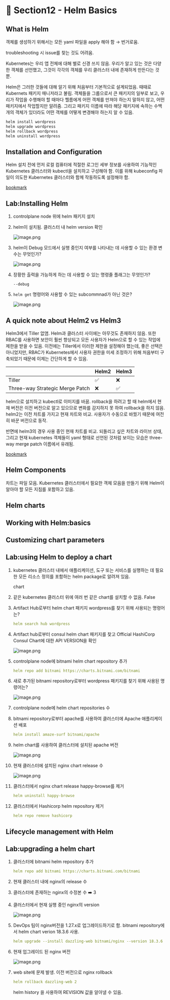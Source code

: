 # 🍨 Section12 - Helm Basics

## What is Helm


객체를 생성하기 위해서는 모든 yaml 파일을 apply 해야 함 → 번거로움.


troubleshooting 시 issue를 찾는 것도 어려움.


Kubernetes는 우리 앱 전체에 대해 별로 신경 쓰지 않음. 우리가 알고 있는 것은 다양한 객체를 선언했고, 그것이 각각의 객체를 우리 클러스터 내에 존재하게 만든다는 것 뿐.


Helm은 그러한 것들에 대해 알기 위해 처음부터 기본적으로 설계되었음. 때때로 Kubernets 패키지 매니저라고 불림. 객체들을 그룹으로서 큰 패키지의 일부로 보고, 우리가 작업을 수행해야 할 때마다 헬름에게 어떤 객체를 만져야 하는지 말하지 않고, 어떤 패키지에서 작업할지만 알려줌. 그리고 패키지 이름에 따라 해당 패키지에 속하는 수백 개의 객체가 있더라도 어떤 객체를 어떻게 변경해야 하는지 알 수 있음.


```bash
helm install wordpress
helm upgrade wordpress
helm rollback wordpress
helm uninstall wordpress
```


## Installation and Configuration


Helm 설치 전에 먼저 로컬 컴퓨터에 적절한 로그인 세부 정보를 사용하여 기능적인 Kubernetes 클러스터와 kubectl을 설치하고 구성해야 함. 이를 위해 kubeconfig 파일이 의도한 Kubernetes 클러스터와 함께 작동하도록 설정해야 함.


[bookmark](https://helm.sh/docs/intro/install/#from-script)


## Lab:Installing Helm

1. controlplane node 위에 helm 패키지 설치
2. helm이 설치됨. 클러스터 내 helm version 확인

    ![image.png](https://prod-files-secure.s3.us-west-2.amazonaws.com/b2ea2032-00e9-4883-a13b-cb03cf5b2334/c9bdd932-487b-48fe-a79d-59ac5065d76a/image.png?X-Amz-Algorithm=AWS4-HMAC-SHA256&X-Amz-Content-Sha256=UNSIGNED-PAYLOAD&X-Amz-Credential=ASIAZI2LB466Q3EF7W2N%2F20250403%2Fus-west-2%2Fs3%2Faws4_request&X-Amz-Date=20250403T141228Z&X-Amz-Expires=3600&X-Amz-Security-Token=IQoJb3JpZ2luX2VjEIb%2F%2F%2F%2F%2F%2F%2F%2F%2F%2FwEaCXVzLXdlc3QtMiJIMEYCIQDe67%2FHO4ScUQI0GdDBWFNCgMpJX10VJMXKEcB93v4P4QIhAL2BjoTpOYjxMP8DHsk516KS6mtkyRpZ6lecB242gbRvKogECO7%2F%2F%2F%2F%2F%2F%2F%2F%2F%2FwEQABoMNjM3NDIzMTgzODA1IgxPNfltk5%2FhNU2L5ywq3AP1s%2F6L4VwUe8TlgPmzy8WyuuGVfov74Bxkasjqg5D8EYccKK53bWqzpqPS7hzzIEIN4lfDk%2B3xcaiNlTviRi65IZVFH1pYoyjoKudrOSgUwz7OkATN09erUeHixboNatDMXETiCS5B1FUYxYPWUU4I1VejWwY%2FA6FX9pBcpl%2BtiP2yOwsDzy8A%2BpKl93xJbibwmQL45CbuqZ5emyAddvvQmLkmxOLoK2pO5%2FcLLR2P0417FOO4sGX5BhA8BMEBrf9jhu6G0bSWRW0mcmhlr8nKKVrAH3EVqSgcGkdSVkbyzp8SmuCv%2B%2B8lrNv9UXQMdyWkdNiJZvc1Q6%2B3jjcb4uWNbsPnEQJ6cXR9WBw17i2qkF6GA%2FilLYVL4tuCqs0YZf3C6o%2FK9gqUWbb5is6lW0%2FGl%2FFlGVKg84akwYS6hkrcCbRhi2JFMU%2Ftec1T0Yme%2Fr%2F0Rou%2Fhske%2BP0gX8PISsvgp87vmA4kCotU9IIL5SdtuBhJw8H1bei01uQMwiQCa%2BZnciLf7ElXl39FgW6vgdgRX%2BnDJvjuNPjVLrwNRP%2BF%2FpnOoTAH%2Fd6LzIMPXM8CVCjl7kmjJbh8LCUuqso02sOzFaCSxlYT%2F3BB%2BJaJLSCBLrn9ScY0A41REgDUtjCUmLq%2FBjqkAWIkqKhB46XX9JRMTvDzQdB%2B4rcc%2FGIKUcrxP3XATehAVxMkVOfH3l7nLX%2FVl6rh90U%2FH%2Br3guJ%2FPNQDWJdJjFRJRV2y4JcBfT%2F1JFKYbE0Qo51DcOhVf5J6xW0fBtTWzbW2h9vW2yA27Q1wDEO0PT4AxHi%2FEeFpozXqXkVad3t8KFFPkHZgDl%2F%2BHJWu79Kwn5OGmXdSNydZBz%2FqyjDR99eKeHIs&X-Amz-Signature=56220b9e4090cb64bd09daa5d006d16b06ad89bcdbd12c364684dff44f126c80&X-Amz-SignedHeaders=host&x-id=GetObject)

3. helm이 Debug 모드에서 실행 중인지 여부를 나타내는 데 사용할 수 있는 환경 변수는 무엇인가?

    ![image.png](https://prod-files-secure.s3.us-west-2.amazonaws.com/b2ea2032-00e9-4883-a13b-cb03cf5b2334/69ca795c-9f38-4d08-ab29-52d6ec8dfe45/image.png?X-Amz-Algorithm=AWS4-HMAC-SHA256&X-Amz-Content-Sha256=UNSIGNED-PAYLOAD&X-Amz-Credential=ASIAZI2LB466WAMOHE5H%2F20250403%2Fus-west-2%2Fs3%2Faws4_request&X-Amz-Date=20250403T141228Z&X-Amz-Expires=3600&X-Amz-Security-Token=IQoJb3JpZ2luX2VjEIb%2F%2F%2F%2F%2F%2F%2F%2F%2F%2FwEaCXVzLXdlc3QtMiJIMEYCIQD9Bp8bPm3CE%2FVUNCHm0ZjcH1qTjgeEVa2TXbNMUB%2Bx0QIhAPRP5M0KjXE4vNhMbOegKH4PkCFftWUDeaWHjEP7RAd2KogECO7%2F%2F%2F%2F%2F%2F%2F%2F%2F%2FwEQABoMNjM3NDIzMTgzODA1IgxJ8m7CHnLVPQZNMwgq3AO3s3ceqCjukpLVmgjdOA6HXk2hrhp7aADFjrBLtPZW9Qi8Eubd7Af%2FdwyWLLL49fzP71QHHRiDB0nz9QV3RMa7hHZgIqFMEBoYmlEF8SFxtqyJPVb6rb7erSjTpSaEHsSRXJMzOyoMdVazLSh2%2B2TPUtiQfzWIZiKw9y5aU%2FDpKJmnaTdZddSslZQc3E7sRukmfYeWn8SaHhRxEdJoWc0yIkj4%2F9frcVHiQDDh1Od%2BzTOtZhX7RTu9iQmN7fH0K%2Bj%2Fj1mpGcRQax%2BSz6xOaqTTLDMaDEc8oaD6vVLpuBxMyxW9fc2PfyGrSc7CnhVBgm3hpGtSZM2OaxlSic8Ex94DNqxdRk9SsmQf1uPQkkmaS7fXKZNfnoLVCNbQK5NEI5TjFtk6uBRlmzyc14XlSkHbn5Jb3rGMEntWKqv%2FCeFxpXZhYVP5X9nMgSRm6%2BQ%2B8TmocCEXrHsXdEd6RyVPw2q6YmWi1wKcOYEnr%2FpK4u9due4EQxEafLL6XUq9IqFU6jV3sCv4nQQE8zogXSZqbks5fV5jitCaOYuPzrfRqUdsg48hqZPKmITg%2B5oIrvcJp3xLwKnOA%2FlFTF0NWH5c6E2kglxZxyJ9DjwepADtyxWQkiOAKD0O%2F8BuAlodxjCPmLq%2FBjqkAeY3aLumas53P1VESqFYPvhG9l8MD9mEK5CD7iluFYI53Uci8Z1X8kctar1wAh1%2Fn9NEkAymCHMixzYmRNAQoKliAyI6ZIaAQClDPEdJ8wxeSeZJLLbh5cSZ8vonoD6S39cJ8aiK%2Bihu8VBk3dhvb7m%2Bw0t41114r2w91mGeJGKR9lchfy4149cU9fnKA%2Fv%2B6NNkaZT2mv7Z4zxNXp4C3h5tSsot&X-Amz-Signature=cfa81c94282b0609c3fba477ac9e561760bea947602698d67f6e03d30e7907da&X-Amz-SignedHeaders=host&x-id=GetObject)

4. 장황한 출력을 가능하게 하는 데 사용할 수 있는 명령줄 플래그는 무엇인가?

    `--debug`

5. `helm get` 명령어와 사용할 수 있는 subcommnad가 아닌 것은?

    ![image.png](https://prod-files-secure.s3.us-west-2.amazonaws.com/b2ea2032-00e9-4883-a13b-cb03cf5b2334/8b4d92de-2e0c-42f2-8ca2-402d161402a4/image.png?X-Amz-Algorithm=AWS4-HMAC-SHA256&X-Amz-Content-Sha256=UNSIGNED-PAYLOAD&X-Amz-Credential=ASIAZI2LB466ZSJ3W4A5%2F20250403%2Fus-west-2%2Fs3%2Faws4_request&X-Amz-Date=20250403T141230Z&X-Amz-Expires=3600&X-Amz-Security-Token=IQoJb3JpZ2luX2VjEIb%2F%2F%2F%2F%2F%2F%2F%2F%2F%2FwEaCXVzLXdlc3QtMiJGMEQCICIQXHMgNstfykqB8JU%2BUt1UKM4FvclFB%2BBmKOd6HJMPAiBNmSrJRseeeZoYEI6mr8RFl%2FtWDV%2B0eskw3UlE85dTriqIBAju%2F%2F%2F%2F%2F%2F%2F%2F%2F%2F8BEAAaDDYzNzQyMzE4MzgwNSIMA4vGH%2BduhVkkTDtBKtwDCj9hylx8Lgh29boTFwVllDoQ2Cq3%2F22xEh%2BKa2pPclLI8kS8ZTez1AnWru658eaHgIv0UqEeJF8bLWB3JUHAqlI1Kx9SBqN5dsyeuNRxlZ7GozHJRQxT2bKQqgp3H7vdtvNxv8B04Spfvn2yYmy2UgjGIL30Bu5ocpElgBCwzMnK3THYyQFfkocyx5Y2YBFTkPxB9NTLdNrBC9cH%2BqUFLQmv3I4%2B9j2Kt9mTx%2BKYisTrh8UhChvYLQWNUYUiXOpa9QLoldz%2FqcpkC2FEo8lmwKG6t8XQnRbHvELTvQViNRW1si2RbRpztwGgs6qtYEKn1y0ooTn3rbvJei%2B8pEDofq4cJ%2BV8koUbLa8SRKHg5ZcFuxWfEhu9tM0Dm2GEQQNKDtu0pBeL57KEARiqQfScWjdfvUwwvCv62WWBoOBWfaWlcZ68S26esRLBiKF81zorVjrjFatUKCRPTy%2Bk3xTQVLA9YKhYazLR%2F4NNvjR4s25NgoReQ8rOGBqUUPP3M1balap86h5c%2FfVhytonHuPiLjozzCMm%2FHGOKCacsWgNMi3f%2BYZr4vZw1%2BXSpxh5hfXrkobx0nHHdMiQLhStK2K9pDP7qtXmQo1Hsd8S4rp6fWbQ4%2B2jr%2BmOkBDU8T4w85a6vwY6pgFTbWul6U8aB68RryIP3EGeHZW%2BgC%2BKDm1%2FSA3%2BQeZZflRNU7zN454wvbQIwugy74vp96k%2FE7L%2BtpOjtZy27%2B7aLZFkKVHu8ldMs%2BrlBfuS3owFIJmUxr0EgTIQKR36FSjvVminkmfqtdWbMN7UIS867mUQ4lThA2krIWUrWbuRK1dMFyPrNgrc3v0XEoo2YJaYcYRDXXsKbbpOihWVpxC%2BJHR3K%2F7O&X-Amz-Signature=b5c7183d1dde671b056bc73bf6d3bea0f376ac7fa3d108b26184e74c1b2e7104&X-Amz-SignedHeaders=host&x-id=GetObject)


## A quick note about Helm2 vs Helm3


Helm3에서 Tiller 없앰. Helm과 클러스터 사이에는 아무것도 존재하지 않음. 또한 RBAC를 사용하면 보안이 훨씬 향상되고 모든 사용자가 Helm으로 할 수 있는 작업에 제한을 받을 수 있음. 이전에는 Tiller에서 이러한 제한을 설정해야 했는데, 좋은 선택은 아니었지만, RBAC가 Kubernetes에서 사용자 권한을 미세 조정하기 위해 처음부터 구축되었기 때문에 이제는 간단하게 할 수 있음.


|                                 | Helm2 | Helm3 |
| ------------------------------- | ----- | ----- |
| Tiller                          | ✅     | ❌     |
| Three-way Strategic Merge Patch | ❌     | ✅     |


 helm으로 설치하고 kubectl로 이미지를 바꿈. rollback을 하려고 할 때 helm에서 현재 버전은 이전 버전으로 알고 있으므로 변화를 감지하지 못 하여 rollback을 하지 않음. helm2는 이전 차트를 가지고 현재 차트와 비교. 사용자가 수동으로 바꿨기 때문에 여전히 바꾼 버전으로 동작.


반면에 helm3의 경우 사용 중인 현재 차트를 비교. 되돌리고 싶은 차트와 라이브 상태, 그리고 현재 kubernetes 객체들이 yaml 형태로 선언된 것처럼 보이는 모습은 three-way merge patch 이름에서 유래됨.


[bookmark](https://helm.sh/docs/faq/changes_since_helm2/)


## Helm Components


차트는 파일 모음. Kubernetes 클러스터에서 필요한 객체 모음을 만들기 위해 Helm이 알아야 할 모든 지침를 포함하고 있음.


## Helm charts


## Working with Helm:basics


## Customizing chart parameters


## Lab:using Helm to deploy a chart

1. kubernetes 클러스터 내에서 애플리케이션, 도구 또는 서비스를 실행하는 데 필요한 모든 리소스 정의를 포함하는 helm package로 알려져 있음.

    chart

2. 같은 kubernetes 클러스터 위에 여러 번 같은 chart를 설치할 수 없음. False
3. Artifact Hub로부터 helm chart 패키지 wordpress를 찾기 위해 사용되는 명령어는?

    ```yaml
    helm search hub wordpress
    ```

4. Artifact hub로부터 consul helm chart 패키지를 찾고 Official HashiCorp Consul Chart에 대한 API  VERSION을 확인

    ![image.png](https://prod-files-secure.s3.us-west-2.amazonaws.com/b2ea2032-00e9-4883-a13b-cb03cf5b2334/930692cd-425e-4e23-9c1b-928f9f1e131a/image.png?X-Amz-Algorithm=AWS4-HMAC-SHA256&X-Amz-Content-Sha256=UNSIGNED-PAYLOAD&X-Amz-Credential=ASIAZI2LB466ZA2OLTY4%2F20250403%2Fus-west-2%2Fs3%2Faws4_request&X-Amz-Date=20250403T141232Z&X-Amz-Expires=3600&X-Amz-Security-Token=IQoJb3JpZ2luX2VjEIb%2F%2F%2F%2F%2F%2F%2F%2F%2F%2FwEaCXVzLXdlc3QtMiJHMEUCIQDzTfK3ihwoT6SbwsOaImxlYRo33FkO8Nb%2BymSmXyTyiAIgKk13xn7aLi5SYvIGyy4DLk4wNJAhdFt1PxtDdbINB8YqiAQI7%2F%2F%2F%2F%2F%2F%2F%2F%2F%2F%2FARAAGgw2Mzc0MjMxODM4MDUiDJ5PqsVDhZsu74EL3yrcA%2B68XuNLZWNgTQqAPSD%2B9CbTfqjoPX5n3f%2FVH8D1USa31VebbITzbGe7FjFm31sRxgCNqC%2Be7DdKGDIxw61EcVkSP%2FLztfOLZ3Pjazwt9Fkf%2B2%2BAlTKaTOXTBXi6XLK4vUyepBBoOP0Nn28amk7d8eheOp4n9iD8sJ2DW%2FZ%2B046Zo0Pdp2S8Parbk6Jk8imnzrVDUCc2cACJbIhgjjIU1GRdrkGKpmhM2pA%2FSXlKme0gkcdiCacwAyO6r3hgmfeJJdB4WQtjMCezddfA%2FGa0XxpG5mOUTstJqRlrUfCl1btSm55k3R51e0l4aZf3AdtnSow89fvPu1AgNlH4woe4ZNeqOXoUyKSUXAdjIwB8rAj6M60zaxoYeELYEUzr6a6uYCs32vn%2F4rPBHBJvc8ymUEeJhiXRXAXDVE5n0pbIWCBefjiDfO0vYpFGq6RNg3Wbgeq3vC2Is8Y8bExA26%2BjVLv%2Fn2%2BM3LSmJ17JJRbqQPPOE442XpZ%2FwredAguPEKv4idCttfF3YwscWXXmoJxwegSvR8Df4PU5r%2Frt9HB1522F30mIaof%2F%2B5BKb%2BHLKCIRSV3ok0e7K%2FmrpM1m8pLjra0Mh2TdMGYlNYLaJP318taY7Jpoujna9vYjsWGFMKCYur8GOqUBRJNzG9WDAIUok9GKdWTXPg9BNsxaI%2F%2B%2FwSUfMi78bT1OCEUuLomx8RIb8zv%2Fg09IvWw9RX2p6wku%2B%2FCUxZ%2FLItJ9iBAKAbieq%2Fand7rumWlLN1tvw1yWThns5E5PJiYVnP8%2BMpstdSPQm9WL3UigtSZDr4f6uJTYAS4IQ6jgkUTMzuy4kKqYCzYno2U1zFKtyPY6B0LstXg3GDYPJa1ZSqqIpdRi&X-Amz-Signature=37a0b1d2789e2271dba7f3cc929867d419cf93cbcf197fdedff61ff40cd78624&X-Amz-SignedHeaders=host&x-id=GetObject)

5. controlplane node에 bitnami helm chart repository 추가

    ```yaml
    helm repo add bitnami https://charts.bitnami.com/bitnami
    ```

6. 새로 추가된 bitnami repository로부터 wordpress 패키지를 찾기 위해 사용된 명령어는?

    ![image.png](https://prod-files-secure.s3.us-west-2.amazonaws.com/b2ea2032-00e9-4883-a13b-cb03cf5b2334/048cc660-48fe-40f7-9e95-b0f2f327e878/image.png?X-Amz-Algorithm=AWS4-HMAC-SHA256&X-Amz-Content-Sha256=UNSIGNED-PAYLOAD&X-Amz-Credential=ASIAZI2LB46674G4ZS63%2F20250403%2Fus-west-2%2Fs3%2Faws4_request&X-Amz-Date=20250403T141233Z&X-Amz-Expires=3600&X-Amz-Security-Token=IQoJb3JpZ2luX2VjEIb%2F%2F%2F%2F%2F%2F%2F%2F%2F%2FwEaCXVzLXdlc3QtMiJHMEUCIBOHKpxmAbuIRBlqWCWkhupQp%2Fhz5EIiSuOUYaZIZPEOAiEAvF4nzaA80IYBy2ex7dLMkvyGWSBrCaGkQsGKZucO2aAqiAQI7%2F%2F%2F%2F%2F%2F%2F%2F%2F%2F%2FARAAGgw2Mzc0MjMxODM4MDUiDIrG05s3Ij4gNMldOircA5q53abdN%2BjwdsTbmp7wJMrqIQFUR1ZRKjoU7vAt53k%2FI5iA2IWPAxeV6OIYiptK8HH%2BEspFQzftTJJLJsHv4FaLxz5lSQGPkD2v0pj%2FGswXf6mQCcmV1tDsNp4sbt20QFHk1Aifu96pib33Y3CLvLb3S8yY65M6i6%2Fq9%2Bzc9SdwOXol4tsBAgRnVZFVJUMqslHAW9IM9CTHG9nOxBXe5mPG%2BwEqbZjFU3Prxjq4cK6hOKx9hzdQdL9mFD1etrhHqhyzAY%2BhzaZBRo6ya3sE15PFjebucv%2Fy%2BxUxeqoRLANwr%2FMX7QiV8nKGurw%2FCGWP%2FpfCOpQ0Qw4J%2FCVIVByjyACgnXrOCQNnrWQD2BKZWOu9XlIGW6r%2F2fYaykPb2FbfpMGv6UJ8cvxHjw4RGUkgqFqC9Edt3w645jf%2Ba2PdNdUvj9n2j0ldK0VUaSF8I3G%2BtiFZ1R3kQcsdiCU1hu8Khw2aIcFAhwV1MbYNTBmzDSAORYM%2BXeTsaAlAAvDiGQmcBUd%2BWuwbirBRI4rGRweFo4%2Fm1WDyrRDcy9oKY0GkP65Qu5Yi1B5%2FI6e8rjM%2BMoiSiwpeUAMWd2uCDjgf4dsPpLDWYijY4i6T%2BmT2cT%2B4Df2kjJVWwXqbA3DGHFrHMLeYur8GOqUBBKo%2F2lvxgId3gUqpssE6kPJJEksNcaZCzHNqGDL9IqNCTQ%2B2ZePoRb83YWp3f9PfYJWbi0pZ3%2FDI%2FE86yD%2FZgDA2PeilehJlFykTSckBwndVtIgOeBLzDvkftw1b3WSZ9azL6KQz6PxUz1Y5gg%2BYKCKMhAUSliPHSiIHUtszaxAxznuJ%2FATbz4VzuUwTaBjTLK9bBEZ%2FJYDZcRoAVvpiwqXF4Xfv&X-Amz-Signature=ef62e50927935afbf51d1f69e140d9c1398a8103a38f7790343a983d4d588224&X-Amz-SignedHeaders=host&x-id=GetObject)

7. controlplane node에 helm chart repositories 수
8. bitnami repository로부터 apache를 사용하여 클러스터에 Apache 애플리케이션 배포

    ```yaml
    helm install amaze-surf bitnami/apache
    ```

9. helm chart를 사용하여 클러스터에 설치된 apache 버전

    ![image.png](https://prod-files-secure.s3.us-west-2.amazonaws.com/b2ea2032-00e9-4883-a13b-cb03cf5b2334/e38adf70-0b48-42cc-9fc1-c4beff4e690a/image.png?X-Amz-Algorithm=AWS4-HMAC-SHA256&X-Amz-Content-Sha256=UNSIGNED-PAYLOAD&X-Amz-Credential=ASIAZI2LB466UDYAL5CU%2F20250403%2Fus-west-2%2Fs3%2Faws4_request&X-Amz-Date=20250403T141234Z&X-Amz-Expires=3600&X-Amz-Security-Token=IQoJb3JpZ2luX2VjEIb%2F%2F%2F%2F%2F%2F%2F%2F%2F%2FwEaCXVzLXdlc3QtMiJHMEUCIQC3%2Fry2jVYL11%2FeqaBOf%2Fna6tP9pC8cMz%2FhD44tC%2FnY0QIgdcRnBZiyW0KQ%2B%2B6xI1zfA0nYhYnemP9hMuVWI9IWpk0qiAQI7v%2F%2F%2F%2F%2F%2F%2F%2F%2F%2FARAAGgw2Mzc0MjMxODM4MDUiDEmMQlhsBwGUA3Z3RCrcA2rKBxbw4awXn2CB8G%2FEy%2FjFs35NfvdwC9k04S5xIaKiBc4%2FIwjtO2%2BiBX3fgv6pxx5v5ZnRQbfiaWdY38d0Jcatnmpc3hEdtKSGU36CThOKxSSvNsvNqlZ7GDrQy%2FW100s6LYFHmEipBfKbp72HeKnfX7%2BVE7iesmhPf%2Br3fNQ1SD43KS8bRL%2FhX7bdAj826YXn3H7xR4CiK1EOP0XSwrL%2BQxu8Hzt7VHYwo%2FtwBui281qRLNOY86wwKx%2BxEBtQN%2BKcefptDaCsEE8ljmip6e6na6ceXAmeMU1muj6cMfOhZ1En4cMD8aT4bHRvSZ%2BgEzw6%2BVPCT01jLhDn0h%2BN7r%2FoHIGS2QdasJLkzsd3f0Tv7nwG20cYr2vJNT4wJIj3EP%2Blqe9zxOPCA4HFIbI%2F7dBJzTGiMvedbJjQgfabGS9HCUMbuFvH7rDr5t7a8fE5dvu1rtyCUdBVIB9N8XuJ7cbA3sMchnjpq3IqLZff%2FAJ1u49WlVPYFQZdPdXSBcR1oE3JHuiUpaBUGKbCv7xLe%2Fx1OGU035iXrGE0zXYPo89UGwPcVPSOIsfIsEr2dgueFDw6D9zNDPXqGAkFiW4sn6BufF2sBAqLir0OLz04eCnW7ndicbPNFFu1ODlyMLeYur8GOqUBUOXMp0IvqtxY6elfA2gqbh2c7GsNoku1KzGNsSqDFtcxFbKQ4Vr%2FI8B2JmBU97vnB%2BGunQNeWGEgVrzVFR0ARlQFF5DDuEHN5ZQ7OH0AQHvAbDI7aAn5kvklEL%2F4088cC7L0a%2FPTqKvyPUvIPCm5RVPzrbkswDG5dR2uWopTTM9hf5hffuAXKcJC7fI9MxV7%2BqYdfSUgvfohaqyrh1LW%2B6YeZ60n&X-Amz-Signature=eed150640a17e64b20c61437ee5dba8ab809d94bac7691771ad752d66c9d198d&X-Amz-SignedHeaders=host&x-id=GetObject)

10. 현재 클러스터에 설치된 nginx chart release 수

    ![image.png](https://prod-files-secure.s3.us-west-2.amazonaws.com/b2ea2032-00e9-4883-a13b-cb03cf5b2334/8388808b-1d20-480f-ba99-2276eda3aeec/image.png?X-Amz-Algorithm=AWS4-HMAC-SHA256&X-Amz-Content-Sha256=UNSIGNED-PAYLOAD&X-Amz-Credential=ASIAZI2LB466R7W3MRVY%2F20250403%2Fus-west-2%2Fs3%2Faws4_request&X-Amz-Date=20250403T141234Z&X-Amz-Expires=3600&X-Amz-Security-Token=IQoJb3JpZ2luX2VjEIb%2F%2F%2F%2F%2F%2F%2F%2F%2F%2FwEaCXVzLXdlc3QtMiJHMEUCICDnsLWren0i%2B2qCncfukS0r5KvtIMIWnlE5%2FR0TnEUFAiEA3Gyo4jcPrbxP6Ii1%2FuLnuMqNEmLudjqgtd8F6RsAGDAqiAQI7v%2F%2F%2F%2F%2F%2F%2F%2F%2F%2FARAAGgw2Mzc0MjMxODM4MDUiDAKq%2FPJhG6MtXflmCSrcA5wa9fY0ciaNXJ%2FbFnj6cBb35Jxl3VEgDg5Jo9U39pfhB%2BUboxnMLPv631tli5lZSNH9Xt7oTBq3sX4zayQsyZodVGVxnuEKYlqnCihIoyoTDyUb2KxPpCNclYZJYeqMegXwlv31SiEeDOQ32Y1IdXpaswOi4HjCFAIK2K8mWIdTOBy2UkDwmVXkwFUrlDjxQABUgPcJRWQOayu1mbor8VKXJShukP4axbecikjMqbBlTuhiCpdls32pNoPsvnXRCIBW31n6WxW7yVBNvu9eXeplfbEDNUTmY6LaXs%2FYoOJeNkQ62UB197%2F3yIKWgu9MLJoRLX3aiN2K9221YFdTc0jPakoJfDjB1pGxKa2CoOne1lgomtar02vT9itrNPZo%2Bpyp9RqlyRl%2Bs5BWkrnqaYjX%2Fx9V%2F9lE1eeXU6FuFvWd13suAzwTjoVRMD1zPSvoadpAqkB7DUJIo1%2B9%2F5JXp34DuF%2BxC%2BSaofa7s2oyNR3UG2QurPnB9TM2Kt%2FMpBvzLTyPbzV%2F6HgguInHiyGPmv4WnHZO56Dh9gq5tK5w6MoUkvsU4ha5PBv5WtZ%2F%2B5VGpK6jXXtAsA1zlETqMzWVoP04bMFE6q8IFG2LYV0uf0uXur1Q4pdu0A3tJkjAMJOYur8GOqUBawpl43m4JZunPfihC0Nkg%2Fl2gCh3OCwW6aaPLmzUxwfuFUi%2FweVeJF9djK%2BEfOT8UJqtAX%2F6evDFcchbS3E5LvMT68akVM2EnMBCIPPyLRwa8QJ9fm2cJbxhbs8FKfaEQiuTJ7trYfSXVoLRqgLjmlGlfZQ6MBjU7t8tZ%2BywORojq07UdacZHbKcbIpnh%2F9C7bBDtBoc8OTGqWw9NULi%2BJ868iVV&X-Amz-Signature=794249f4d4c6f080649c72a5660320f452f2216a02d3a2c4ad15778bacadecc4&X-Amz-SignedHeaders=host&x-id=GetObject)

11. 클러스터에서 nginx chart release happy-browse를 제거

    ```yaml
    helm uninstall happy-browse
    ```

12. 클러스터에서 Hashicorp helm repository 제거

    ```yaml
    helm repo remove hashicorp
    ```


## Lifecycle management with Helm


## Lab:upgrading a helm chart

1. 클러스터에 bitnami helm repository 추가

    ```yaml
    helm repo add bitnami https://charts.bitnami.com/bitnami
    ```

2. 현재 클러스터 내에 nginx의  release 수
3. 클러스터에 존재하는 nginx의 수정본 수 ➡️ 3
4. 클러스터에서 현재 실행 중인 nginx의 version

    ![image.png](https://prod-files-secure.s3.us-west-2.amazonaws.com/b2ea2032-00e9-4883-a13b-cb03cf5b2334/b455502b-e813-41c9-a31d-758acd7b6fc1/image.png?X-Amz-Algorithm=AWS4-HMAC-SHA256&X-Amz-Content-Sha256=UNSIGNED-PAYLOAD&X-Amz-Credential=ASIAZI2LB466XDXORRKA%2F20250403%2Fus-west-2%2Fs3%2Faws4_request&X-Amz-Date=20250403T141237Z&X-Amz-Expires=3600&X-Amz-Security-Token=IQoJb3JpZ2luX2VjEIb%2F%2F%2F%2F%2F%2F%2F%2F%2F%2FwEaCXVzLXdlc3QtMiJIMEYCIQC%2BrVb0AQUr9L67lVX%2B0hMp8xu9qt3QJJUDT366sUuZkgIhAODahw%2BZt8DE%2Fj6GycBf%2BkNmoWAioTgHWJ8y%2BH5AiDoWKogECO7%2F%2F%2F%2F%2F%2F%2F%2F%2F%2FwEQABoMNjM3NDIzMTgzODA1IgwdRhya6d2aRS06TGYq3AOJ7m8ua9AqVoCekjiuMOZTg1NWlnz66CohIO2pBaugf%2FXn45tp7dpP05A4xpV2zhtZWHCGiDM4l3u3qh52YjMo07zz%2BiVRHgGXKFEzNbTyecHj6m%2Brg21iLMLsUBRGW%2B33p%2FhOwy2qfmKfHxMtPQDoVF1yf3p0yjvpr%2BpxXma7O83ECrFrwrDyWX2je4SN3peaWNJuYcePEjl%2FJnQJND0OFCtV7lILiatJ6ZUI1G%2FW7n6QZSLu58aAbmMpLrlCJmZUetuGGvUsa9LgRB%2FyYtU7V59DPYa7hZ3l7qzpK%2FOmnVBl5d9lZUU6aMPzQG0594Hd9sIHhVn4ZoISJClgwKyMMm6jbvyB68i8GYIGDGtaVa6oGcGt70sUO3M04xbTzwAWcoFTHQXZ98u4zOhQrdifSA%2Bu8quj6HpHlLFv9nCRyRTCG6PEXk0rej9rdjn0wdEvlMWxZAiGxdLKiySvTDUyH%2BzmHnFDsT81bMBrK%2BHjlLj5HZqEhlRt%2BrGF6VdNdnoEvX5i3VjPLoPPnUsAxIWpCGZjKhQrvu6wEH2%2FxgNBD2xPz1Snm6DHyJJWKfucrBGOsVlUD7P9rQUdXQPzIRfkfqYczTz8iaJRqcqq5Gr%2BsUaVKxlWRjZJtUUGDDDzlrq%2FBjqkAcaD5SN%2Byva4MzhMx5mxqBIQOcg4VAYeaIkjN4mH75UmTF0DOKm7ciDKvxtsEWt1KDt9gBS%2BTCx4K6wvlBjSzn5mJ%2FJkzR06t4a1iXDvBmFcuBuNzeDhSU7h95As662aw5%2BeBQMTuWixIUE3bCgN5qMoUKKG0Xz2KslTLkSbhe4H1GYDuo0UEr3OA1aLA8SHcH0NmRIbGXyevfmqe0JqTb%2Bas9Tn&X-Amz-Signature=818d0a52524f87ab4640b2cd57d996cd09e910279b33ad0815797f3dfc76cf0b&X-Amz-SignedHeaders=host&x-id=GetObject)

5. DevOps 팀이 nginx버전을 1.27.x로 업그레이드하기로 함. bitnami repository에서 helm chart verion 18.3.6 사용.

    ```yaml
    helm upgrade --install dazzling-web bitnami/nginx --version 18.3.6
    ```

6. 현재 업그레이드 된 nginx 버전

    ![image.png](https://prod-files-secure.s3.us-west-2.amazonaws.com/b2ea2032-00e9-4883-a13b-cb03cf5b2334/f7b287a2-6476-42d1-97ee-a1845c92fe99/image.png?X-Amz-Algorithm=AWS4-HMAC-SHA256&X-Amz-Content-Sha256=UNSIGNED-PAYLOAD&X-Amz-Credential=ASIAZI2LB466WDQBSV34%2F20250403%2Fus-west-2%2Fs3%2Faws4_request&X-Amz-Date=20250403T141237Z&X-Amz-Expires=3600&X-Amz-Security-Token=IQoJb3JpZ2luX2VjEIb%2F%2F%2F%2F%2F%2F%2F%2F%2F%2FwEaCXVzLXdlc3QtMiJGMEQCIFUl8wMCeOcRgJMjA2ZQv3YPVM3XVb5gI5WqGvq2fImJAiBFjESs8y562d6AuUrPBcdlrMUqoMFYQ8dwNwdUL9Z7RiqIBAjv%2F%2F%2F%2F%2F%2F%2F%2F%2F%2F8BEAAaDDYzNzQyMzE4MzgwNSIMGmHrvFtwzE5NHxR2KtwDE1Fr7mt7wRbpUL8SZLsc%2FSXMkIQzUX2ZKDzPi%2BFKmxZBPSAKSa9VT1VUmu4HAneFjOuSB%2FsC%2Ff%2BhTvU4xIOedCnHzyMKxI5LdL3M4BaR8UTDeJvhtms6eFptnJDo3D17q17w5yRwtEwl0oBss6nzhLfPD1jpxCQ%2B6VexYVQH4NmhV%2FE6mu40LtbKmW1rxw5fVXbIiGVpexViFTU690CjM9kDUZgblQaHPCLZAlM6HnNmN6qqyEv7XWI64SUrcMWUEYKvM75E3N0jgHPDD0KAMNhes1IdBoeFOMS1oN9Tee7bj6EnULV%2BETm7mixdG7BgKV4k8ivO%2Bd00RhwwmXS8VZvnp5GNdI5sfAX2bRE54FxyBPOKl4M3z27Uf%2FQBConKUvrHcXu8IvjOSIQJGINTmqy7iMOBmalDGav3olxnkS3RF5lgP5GdbYrmw84NImxtG1P705yWArKW4CI3ain9gwWwhDRaZaMQqD0zsaTPyj5BVWQiN1PsoBM6MkwuMz150sZN7AcYaX%2B5Xm4R7Q6bkFHPtSd69%2FBqKmkDhpn1NcV7EfGdMgG9Sn7S18Aa1Qk%2BJ1gan0cJqNBNjk%2FHGRa3kBF%2Fu9KWkrxJz6yTDcArbEPZrbKM%2BwCKe566jP0wnJi6vwY6pgHqwcYv%2Bfq0lJCKP%2FOrdDm9CnIxb%2BDgf4o3k7o%2BTPwwPmERjJGu1PdzLJ51wqPG7q2Jf0i39Vc47Xoxht3jxDWD%2FXz%2Bnaqg6J%2Biow9WEHJIu6OlfyrbxYl%2BBYVrKuh7NlCvgrjGuI%2Bwx%2FzPUKCj6B1PzWTQYIqgk6JGv%2F%2FxULA5tvKLith%2Fgfz9PbdrkOVpXmFqE3QGmLTHcBij5s941GC14n%2BegAmC&X-Amz-Signature=60e478af5c056bef701271a8429398ed0c74c0e7fc274a65638fcc0654c39be2&X-Amz-SignedHeaders=host&x-id=GetObject)

7. web site에 문제 발생. 이전 버전으로 nginx rollback

    ```yaml
    helm rollback dazzling-web 2
    ```


    helm history <release name>을 사용하여 REVISION 값을 알아낼 수 있음.

